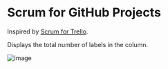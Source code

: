 # Scrum for GitHub Projects

Inspired by [Scrum for Trello](https://chrome.google.com/webstore/detail/scrum-for-trello/jdbcdblgjdpmfninkoogcfpnkjmndgje/reviews).

Displays the total number of labels in the column.

![image](https://user-images.githubusercontent.com/236607/43120991-28d7bfb0-8f57-11e8-97b6-ed28182995f9.png)

